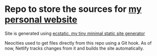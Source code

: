 # Repo to store the sources for [my personal website](https://ronitray.xyz/)

Site is generated using [ecstatic, my tiny minimal static site generator](https://github.com/RonitRay/ecstatic)

Neocities used to get files directly from this repo using a Git hook. As of now, Netlify tracks changes from it and builds the site automatically.

